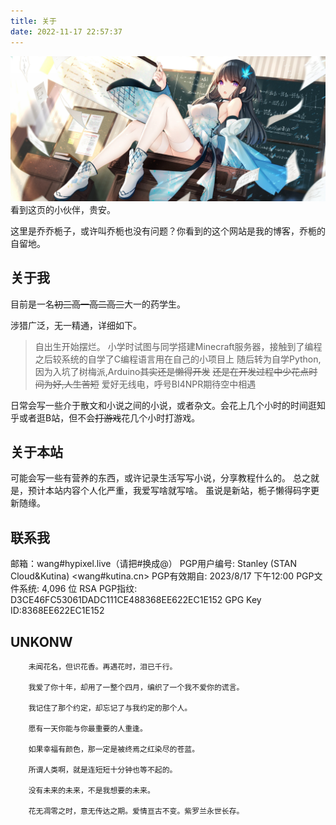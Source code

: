 ```yaml
---
title: 关于
date: 2022-11-17 22:57:37
---
```


![cover](/images/69779822_p3.jpg)
看到这页的小伙伴，贵安。

这里是乔乔栀子，或许叫乔栀也没有问题？你看到的这个网站是我的博客，乔栀的自留地。

## 关于我

目前是一名~~初三高一高二高三~~大一的药学生。

涉猎广泛，无一精通，详细如下。

> 自出生开始摆烂。
> 小学时试图与同学搭建Minecraft服务器，接触到了编程
> 之后较系统的自学了C编程语言用在自己的小项目上
> 随后转为自学Python,因为入坑了树梅派,Arduino~~其实还是懒得开发~~
> ~~还是在开发过程中少花点时间为好,人生苦短~~
> 爱好无线电，呼号BI4NPR期待空中相遇

日常会写一些介于散文和小说之间的小说，或者杂文。会花上几个小时的时间逛知乎或者逛B站，但不会~~打游戏~~花几个小时打游戏。

## 关于本站

可能会写一些有营养的东西，或许记录生活写写小说，分享教程什么的。
总之就是，预计本站内容个人化严重，我爱写啥就写啥。
虽说是新站，栀子懒得码字更新随缘。

## 联系我

邮箱：wang#hypixel.live（请把#换成@）
PGP用户编号:	Stanley (STAN Cloud&Kutina) <wang#kutina.cn>
PGP有效期自:	2023/8/17 下午12:00
PGP文件系统:	4,096 位 RSA
PGP指纹:	D3CE46FC53061DADC111CE488368EE622EC1E152
GPG Key ID:8368EE622EC1E152

## UNKONW

```
    未闻花名，但识花香。再遇花时，泪已千行。

    我爱了你十年，却用了一整个四月，编织了一个我不爱你的谎言。

    我记住了那个约定，却忘记了与我约定的那个人。

    愿有一天你能与你最重要的人重逢。

    如果幸福有颜色，那一定是被终焉之红染尽的苍蓝。

    所谓人类啊，就是连短短十分钟也等不起的。

    没有未来的未来，不是我想要的未来。

    花无凋零之时，意无传达之期。爱情亘古不变。紫罗兰永世长存。
```

